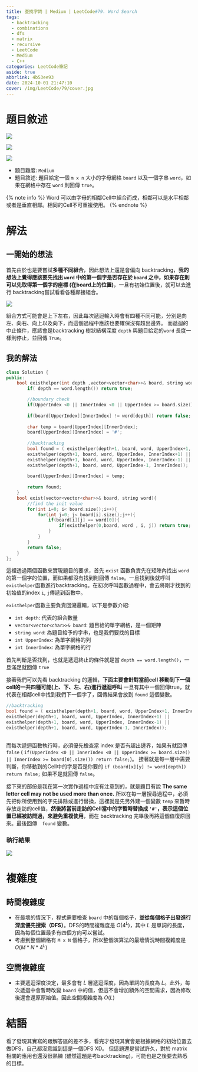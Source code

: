 ```yaml
---
title: 查找字詞 | Medium | LeetCode#79. Word Search
tags:
  - backtracking
  - combinations
  - dfs
  - matrix
  - recursive
  - LeetCode
  - Medium
  - C++
categories: LeetCode筆記
aside: true
abbrlink: 4b53ee93
date: 2024-10-01 21:47:10
cover: /img/LeetCode/79/cover.jpg
---
```


# 題目敘述

![](/img/LeetCode/79/question1.jpeg)

![](/img/LeetCode/79/question2.jpeg)

![](/img/LeetCode/79/question3.jpeg)

- 題目難度: `Medium`
- 題目敘述: 題目給定一個 `m x n` 大小的字母網格 `board` 以及一個字串 `word`，如果在網格中存在 `word` 則回傳 `true`。

{% note info %}
Word 可以由字母的相鄰Cell中組合而成，相鄰可以是水平相鄰或者是垂直相鄰。相同的Cell不可重複使用。
{% endnote %}

# 解法

## 一開始的想法

首先由於也是要嘗試**多種不同組合**，因此想法上還是會偏向 backtracking，**我的想法上覺得應該要先找出 `word` 中的第一個字是否存在於 `board` 之中，如果存在則可以先取得第一個字的座標 (在board上的位置)**，一旦有初始位置後，就可以去進行 backtracking嘗試看看各種鄰接組合。

![](/img/LeetCode/79/algo.png)


組合方式可能會是上下左右，因此每次遞迴輸入時會有四種不同可能，分別是向左、向右、向上以及向下，而這個過程中應該也要確保沒有超出邊界。 而遞迴的中止條件，應該會是backtracking 樹狀結構深度 `depth` 與題目給定的`word` 長度一樣則停止，並回傳 `True`。

## 我的解法

```cpp
class Solution {
public:
    bool existhelper(int depth ,vector<vector<char>>& board, string word, int UpperIndex, int InnerIndex){
        if( depth == word.length()) return true;

        //boundary check
        if(UpperIndex <0 || InnerIndex <0 || UpperIndex >= board.size() || InnerIndex >= board[0].size()) return false;
        
        if(board[UpperIndex][InnerIndex] != word[depth]) return false;
        
        char temp = board[UpperIndex][InnerIndex];
        board[UpperIndex][InnerIndex] = '#';
        
        //backtracking
        bool found = ( existhelper(depth+1, board, word, UpperIndex+1, InnerIndex) || 
        existhelper(depth+1, board, word, UpperIndex, InnerIndex+1) || 
        existhelper(depth+1, board, word, UpperIndex, InnerIndex-1) || 
        existhelper(depth+1, board, word, UpperIndex-1, InnerIndex));
        
        board[UpperIndex][InnerIndex] = temp;
        
        return found;   
    }
    bool exist(vector<vector<char>>& board, string word){
        //find the init value
        for(int i=0; i< board.size();i++){
            for(int j=0; j< board[i].size();j++){
                if(board[i][j] == word[0]){
                    if(existhelper(0,board, word , i, j)) return true;
                }
            }
        }
        return false;
    }
};
```

這裡透過兩個函數來實現題目的要求，首先 `exist` 函數負責先在矩陣內找出 `word`的第一個字的位置，而如果都沒有找到則回傳 `false`。一旦找到後就呼叫 `existhelper`函數進行backtracking。在初次呼叫函數過程中，會去將剛才找到的初始值的index `i`, `j`傳遞到函數中。


`existhelper`函數主要負責回溯邏輯，以下是參數介紹:
- `int depth`: 代表的組合數量
- `vector<vector<char>>& board`: 題目給的單字網格，是一個矩陣
- `string word`: 為題目給予的字串，也是我們要找的目標
- `int UpperIndex`: 為單字網格的列
- `int InnerIndex`: 為單字網格的行

首先判斷是否找到，也就是遞迴終止的條件就是當 `depth == word.length()`，一旦滿足就回傳 `true`

接著我們可以先看 backtracking 的邏輯，**下面主要會針對當前cell 移動到下一個cell的一共四種可能(上、下、左、右)進行遞迴呼叫** 一旦有其中一個回傳true，就代表在相鄰cell中找到我們下一個字了，回傳結果會放到 `found` 這個變數。

```cpp
//backtracking
bool found = ( existhelper(depth+1, board, word, UpperIndex+1, InnerIndex) || 
existhelper(depth+1, board, word, UpperIndex, InnerIndex+1) || 
existhelper(depth+1, board, word, UpperIndex, InnerIndex-1) || 
existhelper(depth+1, board, word, UpperIndex-1, InnerIndex));
        
```

而每次遞迴函數執行時，必須優先檢查當 index 是否有超出邊界，如果有就回傳 `false` ( `if(UpperIndex <0 || InnerIndex <0 || UpperIndex >= board.size() || InnerIndex >= board[0].size()) return false;`)。 接著就是每一層中需要判斷，你移動到的Cell中的字是否是你要的 `if (board[x][y] != word[depth]) return false;` 如果不是就回傳 `false`。


接下來的部份是我在第一次實作過程中沒有注意到的，就是題目有說 **The same letter cell may not be used more than once.** 所以在每一層搜尋過程中，必須先把你所使用到的字先排除或進行替換，這裡就是先另外建一個變數 `temp` 來暫時存放走訪的cell值，**然後將當前走訪的Cell當中的字暫時替換成 `'#'`，表示這個位置已經被訪問過，來避免重複使用**，而在 backtracking 完畢後再將這個值復原回來。最後回傳　`found` 變數。

### 執行結果

![](/img/LeetCode/79/result.jpeg)


# 複雜度

## 時間複雜度

- 在最壞的情況下，程式需要檢查 `board` 中的每個格子，**並從每個格子出發進行深度優先搜索（DFS）**。DFS的時間複雜度是 $O(4^L)$，其中 $L$ 是單詞的長度，因為每個位置最多有四個方向可以嘗試。
- 考慮到整個網格有 `M x N` 個格子，所以整個演算法的最壞情況時間複雜度是 $O(M * N * 4^L)$

## 空間複雜度

- 主要遞迴深度決定，最多會有 $L$ 層遞迴深度，因為單詞的長度為 $L$。此外，每次遞迴中會暫時改變 `board` 中的值，但這不會增加額外的空間需求，因為修改後還會還原原始值。因此空間複雜度為 $O(L)$

# 結語

看了發現其實寫的跟解答區的差不多，看完才發現其實會是根據網格的初始位置去做DFS，自己都沒意識到這是一個DFS XD。 但這題還是嘗試許久，對於 matrix 相關的應用也還沒很熟練 (雖然這題是考backtracking)，可能也是之後要去熟悉的目標。